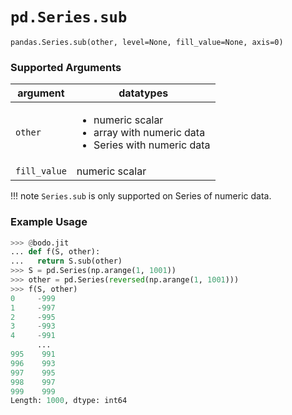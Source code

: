 # `pd.Series.sub`

`pandas.Series.sub(other, level=None, fill_value=None, axis=0)`

### Supported Arguments

| argument                    | datatypes                                                                                                  |
|-----------------------------|------------------------------------------------------------------------------------------------------------|
| `other`                     | <ul><li>  numeric scalar </li><li>  array with numeric data </li><li>  Series with numeric data </li></ul> |
| `fill_value`                | numeric scalar                                                                                             |

!!! note
    `Series.sub` is only supported on Series of numeric data.


### Example Usage

``` py
>>> @bodo.jit
... def f(S, other):
...   return S.sub(other)
>>> S = pd.Series(np.arange(1, 1001))
>>> other = pd.Series(reversed(np.arange(1, 1001)))
>>> f(S, other)
0     -999
1     -997
2     -995
3     -993
4     -991
      ...
995    991
996    993
997    995
998    997
999    999
Length: 1000, dtype: int64
```

